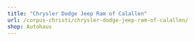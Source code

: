 ```yaml
---
title: "Chrysler Dodge Jeep Ram of Calallen"
url: /corpus-christi/chrysler-dodge-jeep-ram-of-calallen/
shop: Autohaus
---
```

